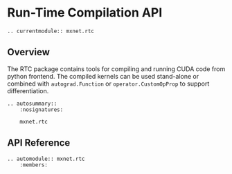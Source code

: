 # Run-Time Compilation API

```eval_rst
.. currentmodule:: mxnet.rtc
```

## Overview

The RTC package contains tools for compiling and running CUDA code from python
frontend. The compiled kernels can be used stand-alone or combined with
`autograd.Function` or `operator.CustomOpProp` to support differentiation.

```eval_rst
.. autosummary::
    :nosignatures:

    mxnet.rtc
```

## API Reference

<script type="text/javascript" src='../../../_static/js/auto_module_index.js'></script>

```eval_rst
.. automodule:: mxnet.rtc
    :members:
```

<script>auto_index("api-reference");</script>
